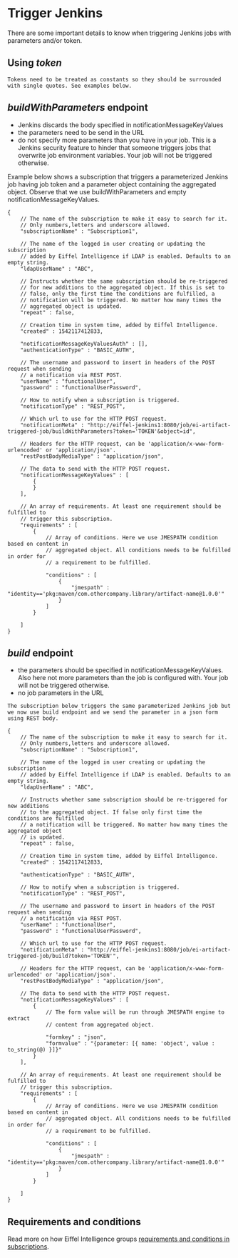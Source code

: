 # Trigger Jenkins

There are some important details to know when triggering Jenkins jobs with parameters and/or token.

## Using _**token**_
    Tokens need to be treated as constants so they should be surrounded with single quotes. See examples below.

## _**buildWithParameters**_ endpoint
   * Jenkins discards the body specified in notificationMessageKeyValues
   * the parameters need to be send in the URL
   * do not specify more parameters than you have in your job. This is a Jenkins security feature to hinder that someone triggers jobs that overwrite job environment variables. Your job will not be triggered otherwise.
      
Example below shows a subscription that triggers a parameterized Jenkins job having job token and a parameter object containing the aggregated object. 
Observe that we use buildWithParameters and empty notificationMessageKeyValues.
     
    {
        // The name of the subscription to make it easy to search for it.
        // Only numbers,letters and underscore allowed.
        "subscriptionName" : "Subscription1",

        // The name of the logged in user creating or updating the subscription
        // added by Eiffel Intelligence if LDAP is enabled. Defaults to an empty string.
        "ldapUserName" : "ABC",

        // Instructs whether the same subscription should be re-triggered 
        // for new additions to the aggregated object. If this is set to 
        // false, only the first time the conditions are fulfilled, a 
        // notification will be triggered. No matter how many times the 
        // aggregated object is updated.
        "repeat" : false,
        
        // Creation time in system time, added by Eiffel Intelligence.
        "created" : 1542117412833,

        "notificationMessageKeyValuesAuth" : [],
        "authenticationType" : "BASIC_AUTH",

        // The username and password to insert in headers of the POST request when sending
        // a notification via REST POST.
        "userName" : "functionalUser",
        "password" : "functionalUserPassword",

        // How to notify when a subscription is triggered.
        "notificationType" : "REST_POST",
        
        // Which url to use for the HTTP POST request.
        "notificationMeta" : "http://eiffel-jenkins1:8080/job/ei-artifact-triggered-job/buildWithParameters?token='TOKEN'&object=id",

        // Headers for the HTTP request, can be 'application/x-www-form-urlencoded' or 'application/json'.
        "restPostBodyMediaType" : "application/json",

        // The data to send with the HTTP POST request.
        "notificationMessageKeyValues" : [
            {                
            }
        ],

        // An array of requirements. At least one requirement should be fulfilled to
        // trigger this subscription.
        "requirements" : [
            {
                // Array of conditions. Here we use JMESPATH condition based on content in
                // aggregated object. All conditions needs to be fulfilled in order for
                // a requirement to be fulfilled.

                "conditions" : [
                    {
                        "jmespath" : "identity=='pkg:maven/com.othercompany.library/artifact-name@1.0.0'"
                    }
                ]
            }

        ]
    }

## _**build**_ endpoint
   * the parameters should be specified in notificationMessageKeyValues. Also here not more parameters than the job is configured with. Your job will not be triggered otherwise.
   * no job parameters in the URL
    
    The subscription below triggers the same parameterized Jenkins job but we now use build endpoint and we send the parameter in a json form using REST body.
    
    {
        // The name of the subscription to make it easy to search for it.
        // Only numbers,letters and underscore allowed.    
        "subscriptionName" : "Subscription1",

        // The name of the logged in user creating or updating the subscription
        // added by Eiffel Intelligence if LDAP is enabled. Defaults to an empty string.
        "ldapUserName" : "ABC",

        // Instructs whether same subscription should be re-triggered for new additions
        // to the aggregated object. If false only first time the conditions are fulfilled
        // a notification will be triggered. No matter how many times the aggregated object
        // is updated.
        "repeat" : false,
        
        // Creation time in system time, added by Eiffel Intelligence.        
        "created" : 1542117412833,

        "authenticationType" : "BASIC_AUTH",

        // How to notify when a subscription is triggered.
        "notificationType" : "REST_POST",

        // The username and password to insert in headers of the POST request when sending
        // a notification via REST POST.
        "userName" : "functionalUser",
        "password" : "functionalUserPassword",

        // Which url to use for the HTTP POST request.
        "notificationMeta" : "http://eiffel-jenkins1:8080/job/ei-artifact-triggered-job/build?token='TOKEN'",

        // Headers for the HTTP request, can be 'application/x-www-form-urlencoded' or 'application/json'.
        "restPostBodyMediaType" : "application/json",

        // The data to send with the HTTP POST request.
        "notificationMessageKeyValues" : [
            {
                // The form value will be run through JMESPATH engine to extract
                // content from aggregated object.

                "formkey" : "json",
                "formvalue" : "{parameter: [{ name: 'object', value : to_string(@) }]}"
            }
        ],

        // An array of requirements. At least one requirement should be fulfilled to
        // trigger this subscription.
        "requirements" : [
            {
                // Array of conditions. Here we use JMESPATH condition based on content in
                // aggregated object. All conditions needs to be fulfilled in order for
                // a requirement to be fulfilled.

                "conditions" : [
                    {
                        "jmespath" : "identity=='pkg:maven/com.othercompany.library/artifact-name@1.0.0'"
                    }
                ]
            }

        ]
    }

## Requirements and conditions

Read more on how Eiffel Intelligence groups [requirements and conditions in subscriptions](https://github.com/eiffel-community/eiffel-intelligence/blob/master/wiki/markdown/subscriptions.md#writing-requirements-and-conditions).

